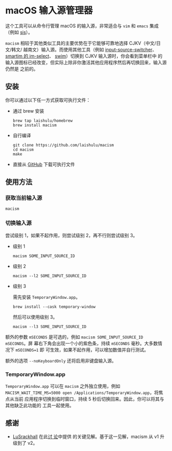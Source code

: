 # macOS 输入源管理器

这个工具可以从命令行管理 macOS 的输入源，非常适合与 `vim` 和 `emacs` 集成（例如 [sis](https://github.com/laishulu/emacs-smart-input-source)）。

`macism` 相较于其他类似工具的主要优势在于它能够可靠地选择 CJKV（中文/日文/韩文/
越南文）输入源。而使用其他工具（例如
[input-source-switcher](https://github.com/vovkasm/input-source-switcher)、
[smartim 的 im-select](https://github.com/ybian/smartim)、
[swim](https://github.com/mitsuse/swim)）切换到 CJKV 输入源时，你会看到菜单栏中
的输入源图标已经改变，但实际上除非你激活其他应用程序然后再切换回来，输入源仍然是
之前的。 

## 安装

你可以通过以下任一方式获取可执行文件：

- 通过 brew 安装
    ```
    brew tap laishulu/homebrew
    brew install macism
    ```

- 自行编译
    ```
    git clone https://github.com/laishulu/macism
    cd macism
    make
    ```
- 直接从 [GitHub](https://github.com/laishulu/macism/releases) 下载可执行文件
    
## 使用方法
### 获取当前输入源
```sh
macism
```
### 切换输入源
尝试级别 1，如果不起作用，则尝试级别 2，再不行则尝试级别 3。

- 级别 1
  ```
  macism SOME_INPUT_SOURCE_ID
  ```
- 级别 2
  ```
  macism --l2 SOME_INPUT_SOURCE_ID
  ```
- 级别 3

  需先安装 `TemporaryWindow.app`。
  ```
  brew install --cask temporary-window 
  ```
  然后可以使用级别 3。
  ```
  macism --l3 SOME_INPUT_SOURCE_ID
  ```

额外的参数 `mSECONDS` 是可选的，例如 `macism SOME_INPUT_SOURCE_ID mSECONDS`。屏
幕右下角会出现一个小的紫色条，持续 `mSECONDS` 毫秒。大多数情况下 `mSECONDS=1` 即
可生效，如果不起作用，可以增加数值并自行测试。 

额外的选项 `--noKeyboardOnly` 还将启用非键盘输入源。

### TemporaryWindow.app
`TemporaryWindow.app` 可以在 `macism` 之外独立使用，例如
`MACISM_WAIT_TIME_MS=5000 open /Applications/TemporaryWindow.app`，将焦点从当前
应用程序切换到临时窗口，持续 5 秒后切换回来。因此，你可以将其与其他缺乏此功能的
工具一起使用。 

## 感谢
- [LuSrackhall](https://github.com/LuSrackhall) 在此[讨
  论](https://github.com/rime/squirrel/issues/866#issuecomment-2800561092)中提供
  的关键见解。基于这一见解，macism 从 v1 升级到了 v2。

